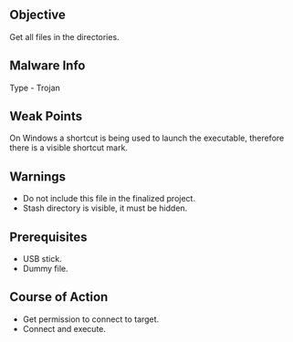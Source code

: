 ## Objective
Get all files in the directories.

## Malware Info
Type - Trojan

## Weak Points
On Windows a shortcut is being used to launch the executable, therefore there is a visible shortcut mark.

## Warnings
- Do not include this file in the finalized project.
- Stash directory is visible, it must be hidden.

## Prerequisites
- USB stick.
- Dummy file.

## Course of Action
- Get permission to connect to target.
- Connect and execute.
